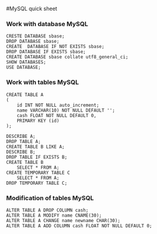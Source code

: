 #MySQL quick sheet 

### Work with database MySQL

```
CRESTE DATABASE sbase; 
DROP DATABASE sbase; 
CREATE  DATABASE IF NOT EXISTS sbase;
DROP DATABASE IF EXISTS sbase; 
CREATE DATABASE sbase collate utf8_general_ci; 
SHOW DATABASES;
USE DATABASE;
```
### Work with tables MySQL 

```
CREATE TABLE A
(
	id INT NOT NULL auto_increment;
	name VARCHAR(10) NOT NULL DEFAULT '';
	cash FLOAT NOT NULL DEFAULT 0,
	PRIMARY KEY (id)
);

DESCRIBE A;
DROP TABLE A;
CREATE TABLE B LIKE A;
DESCRIBE B;
DROP TABLE IF EXISTS B;
CREATE TABLE B
	SELECT * FROM A; 
CREATE TEMPORARY TABLE C 
	SELECT * FROM A;
DROP TEMPORARY TABLE C; 
```

### Modification of tables MySQL 

```
ALTER TABLE A DROP COLUMN cash;
ALTER TABLE A MODIFY name CNAME(30);
ALTER TABLE A CHANGE name newname CHAR(30);
ALTER TABLE A ADD COLUMN cash FLOAT NOT NULL DEFAULT 0; 
```